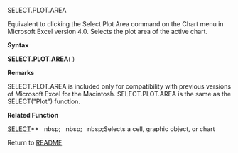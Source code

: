 SELECT.PLOT.AREA

Equivalent to clicking the Select Plot Area command on the Chart menu in
Microsoft Excel version 4.0. Selects the plot area of the active chart.

**Syntax**

**SELECT.PLOT.AREA**( )

**Remarks**

SELECT.PLOT.AREA is included only for compatibility with previous
versions of Microsoft Excel for the Macintosh. SELECT.PLOT.AREA is the
same as the SELECT("Plot") function.

**Related Function**

[SELECT](SELECT.md)**&nbsp;&nbsp;&nbsp;nbsp;&nbsp;&nbsp;&nbsp;nbsp;&nbsp;&nbsp;&nbsp;nbsp;Selects a cell, graphic object, or chart



Return to [README](README.md)

